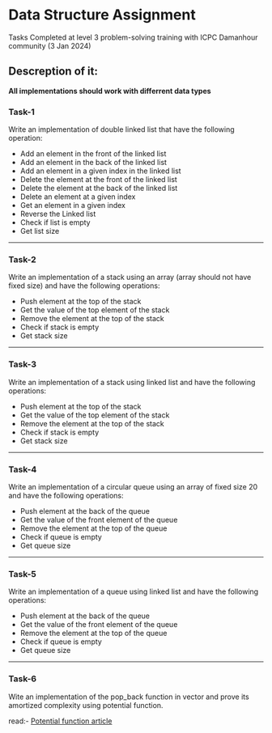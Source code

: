 # Data Structure Assignment
Tasks Completed at level 3 problem-solving training with ICPC Damanhour community (3 Jan 2024)

## Descreption of it:
**All implementations should work with differrent data types**

### Task-1
Write an implementation of double linked list that have the following operation: 
- Add an element in the front of the linked list
- Add an element in the back of the linked list
- Add an element in a given index in the linked list
- Delete the element at the front of the linked list 
- Delete the element at the back of the linked list
- Delete an element at a given index
- Get an element in a given index
- Reverse the Linked list
- Check if list is empty
- Get list size
---------------
### Task-2
Write an implementation of a stack using an array (array should not have fixed size) and have the following operations:
- Push element at the top of the stack
- Get the value of the top element of the stack
- Remove the element at the top of the stack
- Check if stack is empty
- Get stack size
---------------
### Task-3
Write an implementation of a stack using linked list and have the following operations:
- Push element at the top of the stack
- Get the value of the top element of the stack
- Remove the element at the top of the stack
- Check if stack is empty
- Get stack size
---------------
### Task-4
Write an implementation of a circular queue using an array of fixed size 20 and have the following operations:
- Push element at the back of the queue
- Get the value of the front element of the queue
- Remove the element at the top of the queue
- Check if queue is empty
- Get queue size
---------------
### Task-5
Write an implementation of a queue using linked list and have the following operations: 
- Push element at the back of the queue
- Get the value of the front element of the queue
- Remove the element at the top of the queue
- Check if queue is empty
- Get queue size
---------------
### Task-6
Wite an implementation of the pop_back function  in vector and prove its amortized complexity using potential function.

read:- [Potential function article](https://www.geeksforgeeks.org/potential-method-in-amortized-analysis/)
